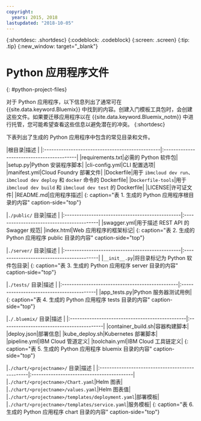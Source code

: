 ```yaml
---
copyright:
  years: 2015, 2018
lastupdated: "2018-10-05"
---
```


{:shortdesc: .shortdesc}
{:codeblock: .codeblock}
{:screen: .screen}
{:tip: .tip}
{:new_window: target="_blank"}

# Python 应用程序文件
{: #python-project-files}

对于 Python 应用程序，以下信息列出了通常可在 {{site.data.keyword.Bluemix}} 中找到的内容。创建入门模板工具包时，会创建这些文件。如果要迁移应用程序以在 {{site.data.keyword.Bluemix_notm}} 中进行托管，您可能希望查看这些信息以避免潜在的冲突。
{:shortdesc}

下表列出了生成的 Python 应用程序中包含的常见目录和文件。

|根目录|描述
|
|:------------------------------------------------|:------------------------------------------|
|requirements.txt|必需的 Python 软件包|
|setup.py|Python 安装程序脚本|
|cli-config.yml|CLI 配置选项|
|manifest.yml|Cloud Foundry 部署文件|
|Dockerfile|用于 `ibmcloud dev run`、`ibmcloud dev deploy` 和 `docker` 命令的 Dockerfile|
|`Dockerfile-tools`|用于 `ibmcloud dev build` 和 `ibmcloud dev test` 的 Dockerfile|
|LICENSE|许可证文件|
|README.md|应用程序描述|
{: caption="表 1. 生成的 Python 应用程序根目录的内容" caption-side="top"}

|`./public/` 目录|描述
|
|:------------------------------------------------|:------------------------------------------|
|swagger.yml|用于描述 REST API 的 Swagger 规范|
|index.html|Web 应用程序的框架标记|
{: caption="表 2. 生成的 Python 应用程序 public 目录的内容" caption-side="top"}

|`./server/` 目录|描述
|
|:------------------------------------------------|:------------------------------------------|
|`__init__.py`|将目录标记为 Python 软件包目录|
{: caption="表 3. 生成的 Python 应用程序 server 目录的内容" caption-side="top"}

|`./tests/` 目录|描述
|
|:------------------------------------------------|:------------------------------------------|
|app_tests.py|Python 服务器测试用例|
{: caption="表 4. 生成的 Python 应用程序 tests 目录的内容" caption-side="top"}

|`./.bluemix/` 目录|描述
|
|:------------------------------------------------|:------------------------------------------|
|container_build.sh|容器构建脚本|
|deploy.json|部署信息|
|kube_deploy.sh|Kubernetes 部署脚本|
|pipeline.yml|IBM Cloud 管道定义|
|toolchain.yml|IBM Cloud 工具链定义|
{: caption="表 5. 生成的 Python 应用程序 bluemix 目录的内容" caption-side="top"}

|`./chart/<projectname>/` 目录|描述
|
|:------------------------------------------------|:------------------------------------------|
|`./chart/<projectname>/Chart.yaml`|Helm 图表|
|`./chart/<projectname>/values.yaml`|Helm 图表值|
|`./chart/<projectname>/templates/deployment.yaml`|部署模板|
|`./chart/<projectname>/templates/service.yaml`|服务模板|
{: caption="表 6. 生成的 Python 应用程序 chart 目录的内容" caption-side="top"}
